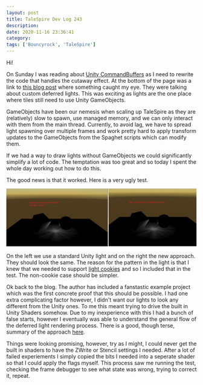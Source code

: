 ```yaml
---
layout: post
title: TaleSpire Dev Log 243
description:
date: 2020-11-16 23:36:41
category:
tags: ['Bouncyrock', 'TaleSpire']
---
```


Hi!

On Sunday I was reading about [Unity CommandBuffers](https://docs.unity3d.com/ScriptReference/Rendering.CommandBuffer.html) as I need to rewrite the code that handles the cutaway effect. At the bottom of the page was a link to [this blog post](https://blogs.unity3d.com/2015/02/06/extending-unity-5-rendering-pipeline-command-buffers/) where something caught my eye. They were talking about custom deferred lights. This was exciting as lights are the one place where tiles still need to use Unity GameObjects.

GameObjects have been our nemesis when scaling up TaleSpire as they are (relatively) slow to spawn, use managed memory, and we can only interact with them from the main thread. Currently, to avoid lag, we have to spread light spawning over multiple frames and work pretty hard to apply transform updates to the GameObjects from the Spaghet scripts which can modify them.

If we had a way to draw lights without GameObjects we could significantly simplify a lot of code. The temptation was too great and so today I spent the whole day working out how to do this.

The good news is that it worked. Here is a very ugly test.

![firstCustomLight](/assets/images/firstCustomLight.png)

On the left we use a standard Unity light and on the right the new approach. They should look the same. The reason for the pattern in the light is that I knew that we needed to support [light cookies](https://docs.unity3d.com/Manual/Cookies.html) and so I included that in the test. The non-cookie case should be simpler.

Ok back to the blog. The author has included a fanstastic example project which was the first concrete proof that this should be possible. I had one extra complicating factor however, I didn't want our lights to look any different from the Unity ones. To me this meant trying to drive the built in Unity Shaders somehow. Due to my inexperience with this I had a bunch of false starts, however I eventually was able to understand the general flow of the deferred light rendering process. There is a good, though terse, summary of the approach [here](https://kayru.org/articles/deferred-stencil/).

Things were looking promising, however, try as I might, I could never get the built in shaders to have the ZWrite or Stencil settings I needed. After a lot of failed experiements I simply copied the bits I needed into a seperate shader so that I could apply the flags myself. This process saw me running the test, checking the frame debugger to see what state was wrong, trying to correct it, repeat.
